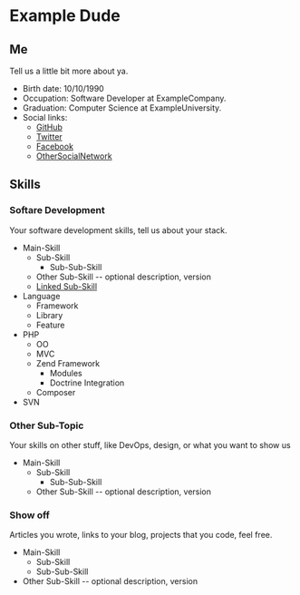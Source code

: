 # Example Dude

## Me
Tell us a little bit more about ya.

* Birth date: 10/10/1990
* Occupation: Software Developer at ExampleCompany.
* Graduation: Computer Science at ExampleUniversity.
* Social links: 
	* [GitHub](http://github.com/ExampleDude)
	* [Twitter](http://twitter.com/ExampleDude)
	* [Facebook](http://fb.me/ExampleDude)
	* [OtherSocialNetwork](http://goo.gl/ExampleDude)
 
## Skills

### Softare Development

Your software development skills, tell us about your stack.

* Main-Skill
	* Sub-Skill
  		* Sub-Sub-Skill
 	* Other Sub-Skill -- optional description, version
 	* [Linked Sub-Skill](http://my-framework.com)  
* Language 
 	* Framework
 	* Library
 	* Feature
* PHP
 	* OO
 	* MVC
 	* Zend Framework
 		* Modules
 		* Doctrine Integration
 	* Composer
* SVN

### Other Sub-Topic

Your skills on other stuff, like DevOps, design, or what you want to show us

* Main-Skill
 	* Sub-Skill
 		* Sub-Sub-Skill
 	* Other Sub-Skill -- optional description, version

### Show off

Articles you wrote, links to your blog, projects that you code, feel free.

* Main-Skill
	* Sub-Skill
  	* Sub-Sub-Skill
* Other Sub-Skill -- optional description, version

